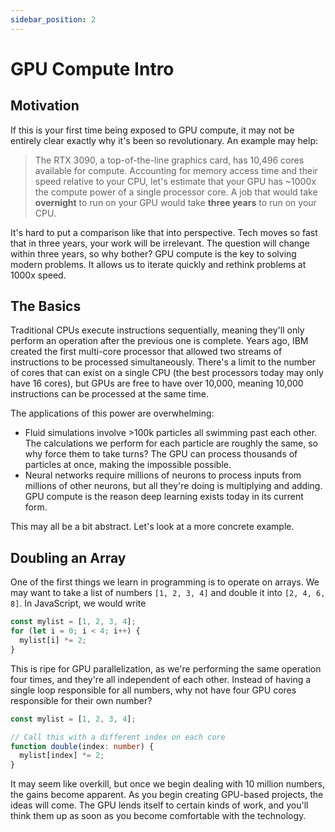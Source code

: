 ```yaml
---
sidebar_position: 2
---
```


# GPU Compute Intro

## Motivation

If this is your first time being exposed to GPU compute, it may not be entirely clear exactly why it's been so revolutionary. An example may help:

> The RTX 3090, a top-of-the-line graphics card, has 10,496 cores available for compute. Accounting for memory access time and their speed relative to your CPU, let's estimate that your GPU has ~1000x the compute power of a single processor core. A job that would take **overnight** to run on your GPU would take **three years** to run on your CPU.

It's hard to put a comparison like that into perspective. Tech moves so fast that in three years, your work will be irrelevant. The question will change within three years, so why bother? GPU compute is the key to solving modern problems. It allows us to iterate quickly and rethink problems at 1000x speed.

## The Basics

Traditional CPUs execute instructions sequentially, meaning they'll only perform an operation after the previous one is complete. Years ago, IBM created the first multi-core processor that allowed two streams of instructions to be processed simultaneously. There's a limit to the number of cores that can exist on a single CPU (the best processors today may only have 16 cores), but GPUs are free to have over 10,000, meaning 10,000 instructions can be processed at the same time.

The applications of this power are overwhelming:

- Fluid simulations involve >100k particles all swimming past each other. The calculations we perform for each particle are roughly the same, so why force them to take turns? The GPU can process thousands of particles at once, making the impossible possible.
- Neural networks require millions of neurons to process inputs from millions of other neurons, but all they're doing is multiplying and adding. GPU compute is the reason deep learning exists today in its current form.

This may all be a bit abstract. Let's look at a more concrete example.

## Doubling an Array

One of the first things we learn in programming is to operate on arrays. We may want to take a list of numbers `[1, 2, 3, 4]` and double it into `[2, 4, 6, 8]`. In JavaScript, we would write

```ts
const mylist = [1, 2, 3, 4];
for (let i = 0; i < 4; i++) {
  mylist[i] *= 2;
}
```

This is ripe for GPU parallelization, as we're performing the same operation four times, and they're all independent of each other. Instead of having a single loop responsible for all numbers, why not have four GPU cores responsible for their own number?

```ts
const mylist = [1, 2, 3, 4];

// Call this with a different index on each core
function double(index: number) {
  mylist[index] *= 2;
}
```

It may seem like overkill, but once we begin dealing with 10 million numbers, the gains become apparent. As you begin creating GPU-based projects, the ideas will come. The GPU lends itself to certain kinds of work, and you'll think them up as soon as you become comfortable with the technology.
